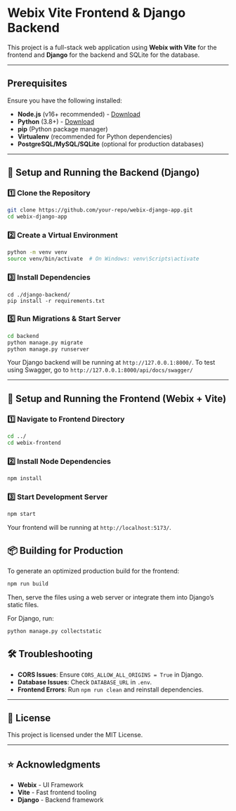 # Webix Vite Frontend & Django Backend

This project is a full-stack web application using **Webix with Vite** for the frontend and **Django** for the backend and SQLite for the database.

---

## Prerequisites
Ensure you have the following installed:

- **Node.js** (v16+ recommended) - [Download](https://nodejs.org/)
- **Python** (3.8+) - [Download](https://www.python.org/downloads/)
- **pip** (Python package manager)
- **Virtualenv** (recommended for Python dependencies)
- **PostgreSQL/MySQL/SQLite** (optional for production databases)

---

## 🚀 Setup and Running the Backend (Django)

### 1️⃣ Clone the Repository
```sh
git clone https://github.com/your-repo/webix-django-app.git
cd webix-django-app
```

### 2️⃣ Create a Virtual Environment
```sh
python -m venv venv
source venv/bin/activate  # On Windows: venv\Scripts\activate
```

### 3️⃣ Install Dependencies
```python3
cd ./django-backend/
pip install -r requirements.txt
```

### 5️⃣ Run Migrations & Start Server
```sh
cd backend
python manage.py migrate
python manage.py runserver
```
Your Django backend will be running at `http://127.0.0.1:8000/`.
To test using Swagger, go to `http://127.0.0.1:8000/api/docs/swagger/`

---

## 🚀 Setup and Running the Frontend (Webix + Vite)

### 1️⃣ Navigate to Frontend Directory
```sh
cd ../
cd webix-frontend
```

### 2️⃣ Install Node Dependencies
```sh
npm install
```

### 3️⃣ Start Development Server
```sh
npm start
```
Your frontend will be running at `http://localhost:5173/`.

## 📦 Building for Production
To generate an optimized production build for the frontend:
```sh
npm run build
```
Then, serve the files using a web server or integrate them into Django’s static files.

For Django, run:
```sh
python manage.py collectstatic
```


## 🛠 Troubleshooting
- **CORS Issues**: Ensure `CORS_ALLOW_ALL_ORIGINS = True` in Django.
- **Database Issues**: Check `DATABASE_URL` in `.env`.
- **Frontend Errors**: Run `npm run clean` and reinstall dependencies.

---

## 📜 License
This project is licensed under the MIT License.

---

## ⭐ Acknowledgments
- **Webix** - UI Framework
- **Vite** - Fast frontend tooling
- **Django** - Backend framework

